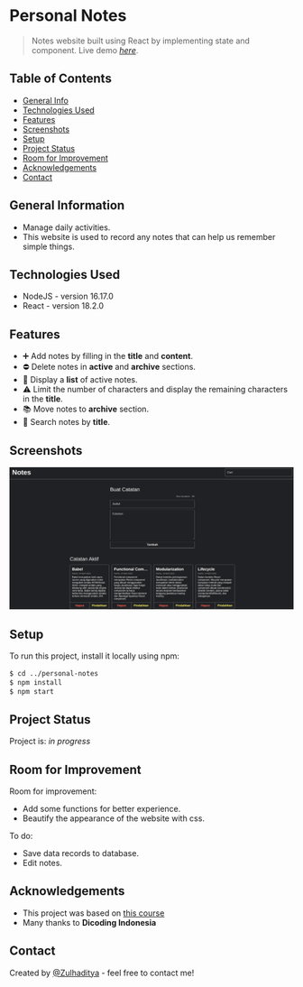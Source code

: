 # Personal Notes
> Notes website built using React by implementing state and component.
> Live demo [_here_](https://personaldailynotes.netlify.app/).

## Table of Contents
* [General Info](#general-information)
* [Technologies Used](#technologies-used)
* [Features](#features)
* [Screenshots](#screenshots)
* [Setup](#setup)
* [Project Status](#project-status)
* [Room for Improvement](#room-for-improvement)
* [Acknowledgements](#acknowledgements)
* [Contact](#contact)

## General Information
- Manage daily activities.
- This website is used to record any notes that can help us remember simple things.

## Technologies Used
- NodeJS - version 16.17.0
- React - version 18.2.0

## Features
- :heavy_plus_sign: Add notes by filling in the **title** and **content**.
- :no_entry: Delete notes in **active** and **archive** sections.
- :bookmark_tabs: Display a **list** of active notes.
- :warning: Limit the number of characters and display the remaining characters in the **title**.
- :books: Move notes to **archive** section.
- :mag_right: Search notes by **title**.

## Screenshots
![Example screenshot](./img/personal-note.png)

## Setup
To run this project, install it locally using npm:

```
$ cd ../personal-notes
$ npm install
$ npm start
```
## Project Status
Project is: _in progress_ <!-- / _complete_ / _no longer being worked on_. reason ? -->

## Room for Improvement

Room for improvement:
- Add some functions for better experience.
- Beautify the appearance of the website with css.

To do:
- Save data records to database.
- Edit notes.

## Acknowledgements
- This project was based on [this course](https://www.dicoding.com/)
- Many thanks to **Dicoding Indonesia**

## Contact
Created by [@Zulhaditya](https://itsmyportofolio.netlify.app/) - feel free to contact me!
